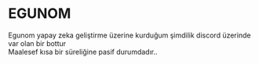 # EGUNOM
Egunom yapay zeka geliştirme üzerine kurduğum şimdilik discord üzerinde var olan bir bottur</br>
Maalesef kısa bir süreliğine pasif durumdadır..
